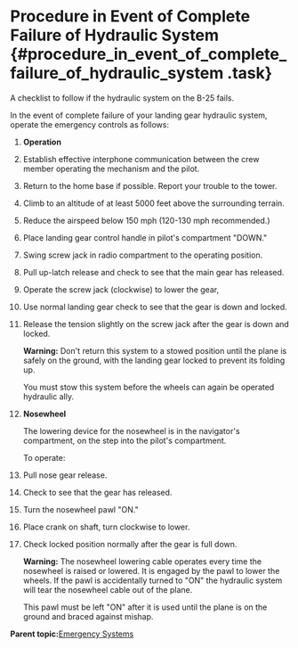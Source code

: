 # Procedure in Event of Complete Failure of Hydraulic System {#procedure_in_event_of_complete_failure_of_hydraulic_system .task}

A checklist to follow if the hydraulic system on the B-25 fails.

In the event of complete failure of your landing gear hydraulic system, operate the emergency controls as follows:

1.  **Operation**

2.  Establish effective interphone communication between the crew member operating the mechanism and the pilot.

3.  Return to the home base if possible. Report your trouble to the tower.

4.  Climb to an altitude of at least 5000 feet above the surrounding terrain.

5.  Reduce the airspeed below 150 mph \(120-130 mph recommended.\)

6.  Place landing gear control handle in pilot's compartment "DOWN."

7.  Swing screw jack in radio compartment to the operating position.

8.  Pull up-latch release and check to see that the main gear has released.

9.  Operate the screw jack \(clockwise\) to lower the gear,

10. Use normal landing gear check to see that the gear is down and locked.

11. Release the tension slightly on the screw jack after the gear is down and locked.

    **Warning:** Don't return this system to a stowed position until the plane is safely on the ground, with the landing gear locked to prevent its folding up.

    You must stow this system before the wheels can again be operated hydraulic ally.

12. **Nosewheel**

    The lowering device for the nosewheel is in the navigator's compartment, on the step into the pilot's compartment.

    To operate:

13. Pull nose gear release.

14. Check to see that the gear has released.

15. Turn the nosewheel pawl "ON."

16. Place crank on shaft, turn clockwise to lower.

17. Check locked position normally after the gear is full down.

    **Warning:** The nosewheel lowering cable operates every time the nosewheel is raised or lowered. It is engaged by the pawl to lower the wheels. If the pawl is accidentally turned to "ON" the hydraulic system will tear the nosewheel cable out of the plane.

    This pawl must be left "ON" after it is used until the plane is on the ground and braced against mishap.


**Parent topic:**[Emergency Systems](../topics/emergency_systems.md)

